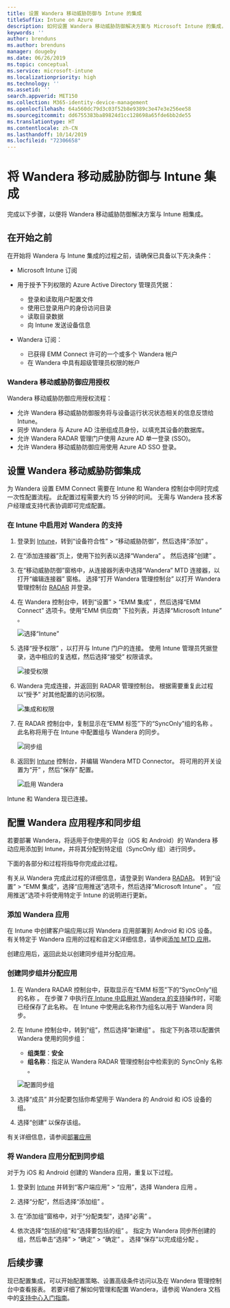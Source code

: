 ```yaml
---
title: 设置 Wandera 移动威胁防御与 Intune 的集成
titleSuffix: Intune on Azure
description: 如何设置 Wandera 移动威胁防御解决方案与 Microsoft Intune 的集成，从而控制移动设备对公司资源的访问。
keywords: ''
author: brenduns
ms.author: brenduns
manager: dougeby
ms.date: 06/26/2019
ms.topic: conceptual
ms.service: microsoft-intune
ms.localizationpriority: high
ms.technology: ''
ms.assetid: ''
search.appverid: MET150
ms.collection: M365-identity-device-management
ms.openlocfilehash: 64a560dc79d3c03f52b8e9389c3e47e3e256ee58
ms.sourcegitcommit: dd6755383ba89824d1cc128698a65fde6bb2de55
ms.translationtype: HT
ms.contentlocale: zh-CN
ms.lasthandoff: 10/14/2019
ms.locfileid: "72306658"
---
```

# <a name="integrate-wandera-mobile-threat-protection-with-intune"></a>将 Wandera 移动威胁防御与 Intune 集成  

完成以下步骤，以便将 Wandera 移动威胁防御解决方案与 Intune 相集成。  

## <a name="before-you-begin"></a>在开始之前  

在开始将 Wandera 与 Intune 集成的过程之前，请确保已具备以下先决条件：
- Microsoft Intune 订阅  
- 用于授予下列权限的 Azure Active Directory 管理员凭据：  
  - 登录和读取用户配置文件  
  - 使用已登录用户的身份访问目录  
  - 读取目录数据  
  - 向 Intune 发送设备信息  

- Wandera 订阅：
  - 已获得 EMM Connect 许可的一个或多个 Wandera 帐户  
  - 在 Wandera 中具有超级管理员权限的帐户  
 
### <a name="wandera-mobile-threat-defense-app-authorization"></a>Wandera 移动威胁防御应用授权  

Wandera 移动威胁防御应用授权流程：  
- 允许 Wandera 移动威胁防御服务将与设备运行状况状态相关的信息反馈给 Intune。  
- 同步 Wandera 与 Azure AD 注册组成员身份，以填充其设备的数据库。  
- 允许 Wandera RADAR 管理门户使用 Azure AD 单一登录 (SSO)。  
- 允许 Wandera 移动威胁防御应用使用 Azure AD SSO 登录。  


## <a name="set-up-wandera-mobile-threat-defense-integration"></a>设置 Wandera 移动威胁防御集成  
为 Wandera 设置 EMM Connect  需要在 Intune 和 Wandera 控制台中同时完成一次性配置流程。 此配置过程需要大约 15 分钟的时间。 无需与 Wandera 技术客户经理或支持代表协调即可完成配置。  

### <a name="enable-support-for-wandera-in-intune"></a>在 Intune 中启用对 Wandera 的支持
1. 登录到 [Intune](https://go.microsoft.com/fwlink/?linkid=2090973)，转到“设备符合性” > “移动威胁防御”，然后选择“添加”    。

2. 在“添加连接器”页上，使用下拉列表以选择“Wandera”   。 然后选择“创建”  。  

3. 在“移动威胁防御”窗格中，从连接器列表中选择“Wandera”  MTD 连接器，以打开“编辑连接器”  窗格。 选择“打开 Wandera 管理控制台”  以打开 Wandera 管理控制台 [RADAR](https://radar.wandera.com/login) 并登录。 

4. 在 Wandera 控制台中，转到“设置” > “EMM 集成”   ，然后选择“EMM Connect”  选项卡。使用“EMM 供应商”  下拉列表，并选择“Microsoft Intune”  。

   ![选择“Intune”](./media/wandera-mtd-connector-integration/set-up-intune-in-radar.png)

5. 选择“授予权限”  ，以打开与 Intune 门户的连接。 使用 Intune 管理员凭据登录，选中相应的复选框，然后选择“接受”  权限请求。  

   ![接受权限](./media/wandera-mtd-connector-integration/permissions.png) 

6. Wandera 完成连接，并返回到 RADAR 管理控制台。 根据需要重复此过程以“授予”  对其他配置的访问权限。  

   ![集成和权限](./media/wandera-mtd-connector-integration/integrations-and-permissions.png) 

7. 在 RADAR 控制台中，复制显示在“EMM 标签”下的“SyncOnly”组的名称   。 此名称将用于在 Intune 中配置组与 Wandera 的同步。

   ![同步组](./media/wandera-mtd-connector-integration/sync-group-name.png) 

8. 返回到 [Intune](https://go.microsoft.com/fwlink/?linkid=2090973) 控制台，并编辑 Wandera MTD Connector。 将可用的开关设置为“开”  ，然后“保存”  配置。  

   ![启用 Wandera](./media/wandera-mtd-connector-integration/enable-wandera.png) 

Intune 和 Wandera 现已连接。  

## <a name="configure-the-wandera-applications-and-synchronization-group"></a>配置 Wandera 应用程序和同步组  
若要部署 Wandera，将适用于你使用的平台（iOS 和 Android）的 Wandera 移动应用添加到 Intune，并将其分配到特定组（SyncOnly  组）进行同步。 

下面的各部分和过程将指导你完成此过程。

有关从 Wandera 完成此过程的详细信息，请登录到 Wandera [RADAR](https://radar.wandera.com/login)。 转到“设置” > “EMM 集成”，选择“应用推送”选项卡，然后选择“Microsoft Intune”     。 “应用推送”选项卡将使用特定于 Intune 的说明进行更新。  

### <a name="add-the-wandera-apps"></a>添加 Wandera 应用  
在 Intune 中创建客户端应用以将 Wandera 应用部署到 Android 和 iOS 设备。 有关特定于 Wandera 应用的过程和自定义详细信息，请参阅[添加 MTD 应用](mtd-apps-ios-app-configuration-policy-add-assign.md)。  

创建应用后，返回此处以创建同步组并分配应用。  


### <a name="create-the-synchronization-group-and-assign-the-apps"></a>创建同步组并分配应用

1. 在 Wandera RADAR 控制台中，获取显示在“EMM 标签”下的“SyncOnly”组的名称   。 在步骤 7 中执行[在 Intune 中启用对 Wandera 的支持](#enable-support-for-wandera-in-intune)操作时，可能已经保存了此名称。 在 Intune 中使用此名称作为组名以用于 Wandera 同步。  

2. 在 Intune 控制台中，转到“组”，然后选择“新建组”   。 指定下列各项以配置供 Wandera 使用的同步组：
   - **组类型**：**安全**
   - **组名称**：指定从 Wandera RADAR 管理控制台中检索到的 SyncOnly 名称  。

   ![配置同步组](./media/wandera-mtd-connector-integration/configure-sync-group.png)

3. 选择“成员”  并分配要包括你希望用于 Wandera 的 Android 和 iOS 设备的组。

4. 选择“创建”  以保存该组。

有关详细信息，请参阅[部署应用](../apps/apps-deploy.md)

### <a name="assign-the-wandera-apps-to-the-synchronization-group"></a>将 Wandera 应用分配到同步组  
对于为 iOS 和 Android 创建的 Wandera 应用，重复以下过程。

1. 登录到 [Intune](https://go.microsoft.com/fwlink/?linkid=2090973) 并转到“客户端应用” > “应用”，选择 Wandera 应用   。  

2. 选择“分配”，然后选择“添加组”   。  

3. 在“添加组”窗格中，对于“分配类型”，选择“必需”    。

4. 依次选择“包括的组”和“选择要包括的组”   。 指定为 Wandera 同步所创建的组，然后单击“选择” > “确定” > “确定”    。 选择“保存”以完成组分配  。  
 

## <a name="next-steps"></a>后续步骤  
现已配置集成，可以开始配置策略、设置高级条件访问以及在 Wandera 管理控制台中查看报表。 若要详细了解如何管理和配置 Wandera，请参阅 Wandera 文档中的[支持中心入门指南](https://radar.wandera.com/?return_to=https://wandera.force.com/Customer/s/getting-started)。  
 